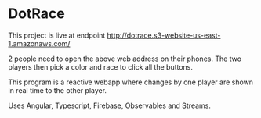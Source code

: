 # DotRace

This project is live at endpoint http://dotrace.s3-website-us-east-1.amazonaws.com/

2 people need to open the above web address on their phones. The two players then pick a color and race to click all the buttons.

This program is a reactive webapp where changes by one player are shown in real time to the other player.

Uses Angular, Typescript, Firebase, Observables and Streams.
